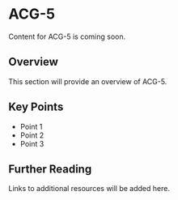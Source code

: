 # ACG-5

Content for ACG-5 is coming soon.

## Overview

This section will provide an overview of ACG-5.

## Key Points

- Point 1
- Point 2
- Point 3

## Further Reading

Links to additional resources will be added here.
